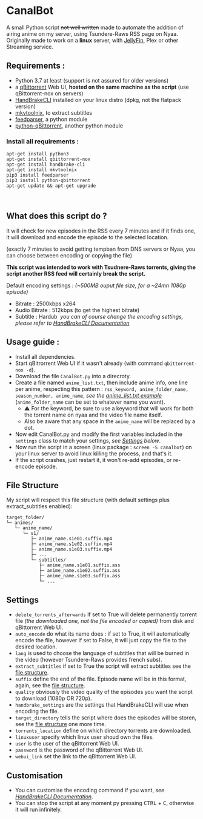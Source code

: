 # CanalBot
A small Python script ~~not well written~~ made to automate the addition of airing anime on my server, using Tsundere-Raws RSS page on Nyaa.
Originally made to work on a **linux** server, with [JellyFin](https://github.com/jellyfin/jellyfin), Plex or other Streaming service.

## Requirements :
- Python 3.7 at least (support is not assured for older versions)
- a [qBittorrent](https://github.com/qbittorrent/qBittorrent) Web UI, **hosted on the same machine as the script** (use qBittorrent-nox on servers)
- [HandBrakeCLI](https://github.com/HandBrake/HandBrake) installed on your linux distro (dpkg, not the flatpack version)
- [mkvtoolnix](https://github.com/nmaier/mkvtoolnix), to extract subtitles
- [feedparser](https://github.com/kurtmckee/feedparser), a python module
- [python-qBittorrent](https://github.com/v1k45/python-qBittorrent), another python module
​
### Install all requirements :
```
apt-get install python3
apt-get install qbittorrent-nox
apt-get install handbrake-cli
apt-get install mkvtoolnix
pip3 install feedparser
pip3 install python-qbittorrent
apt-get update && apt-get upgrade
```
​
## What does this script do ?
It will check for new episodes in the RSS every 7 minutes and if it finds one, it will download and encode the episode to the selected location.

(exactly 7 minutes to avoid getting tempban from DNS servers or Nyaa, you can choose between encoding or copying the file)
​

**This script was intended to work with Tsudnere-Raws torrents, giving the script another RSS feed will certainly break the script.**
​

Default encoding settings : *(~500MB ouput file size, for a ~24mn 1080p episode)*
- Bitrate : 2500kbps x264
- Audio Bitrate : 512kbps (to get the highest bitrate)
- Subtitle : Hardub
​
*you can of course change the encoding settings, please refer to [HandBrakeCLI Documentation](https://handbrake.fr/docs/en/latest/cli/cli-options.html)*
​
## Usage guide :
- Install all dependencies.
- Start qBitrorrent Web UI if it wasn't already (with command `qbittorrent-nox -d`).
- Download the file `CanalBot.py` into a direcroty.
- Create a file named `anime_list.txt`, then include anime info, one line per anime, respecting this pattern : `rss_keyword, anime_folder_name, season_number, anime_name`, *see the [anime_list.txt example](https://github.com/YazZHh/CanalBot/blob/main/anime_list.txt)* (`anime_folder_name` can be set to whatever name you want).
  - ⚠️ For the keyword, be sure to use a keyword that will work for both the torrent name on nyaa and the video file name itself.
  - Also be aware that any space in the `anime_name` will be replaced by a dot.
- Now edit CanalBot.py and modify the first variables included in the `settings` class to match your settings, *see [Settings](#settings) below*.
- Now run the script in a screen (linux package : `screen -S canalbot`) on your linux server to avoid linux killing the process, and that's it.
- If the script crashes, just restart it, it won't re-add episodes, or re-encode episode.

## File Structure
My script will respect this file structure (with default settings plus extract_subtitles enabled):
```
target_folder/
└─ animes/
   └─ anime_name/
      └─ s1/
         ├─ anime_name.s1e01.suffix.mp4
         ├─ anime_name.s1e02.suffix.mp4
         ├─ anime_name.s1e03.suffix.mp4
         ├─ ...
         └─ subtitles/
            ├─ anime_name.s1e01.suffix.ass
            ├─ anime_name.s1e02.suffix.ass
            ├─ anime_name.s1e03.suffix.ass
            └─ ...
```
## Settings
- `delete_torrents_afterwards` if set to True will delete permanently torrent file *(the downloaded one, not the file encoded or copied)* from disk and qBittorrent Web UI.
- `auto_encode` do what its name does : if set to True, it will automatically encode the file, however if set to False, it will just copy the file to the desired location.
- `lang` is used to choose the language of subtitles that will be burned in the video (however Tsundere-Raws provides french subs).
- `extract_subtitles` if set to True the script will extract subtitles see the [file structure](#File-Structure).
- `suffix` define the end of the file. Episode name will be in this format, again, see the [file structure](#File-Structure).
- `quality` obviously the video quality of the episodes you want the script to download (1080p OR 720p).
- `handbrake_settings` are the settings that HandBrakeCLI will use when encoding the file.
- `target_directory` tells the script where does the episodes will be storen, see the [file structure](#File-Structure) one more time.
- `torrents_location` define on which directory torrents are downloaded.
- `linuxuser` specify which linux user shoud own the files.
- `user` is the user of the qBittorrent Web UI.
- `password` is the password of the qBittorrent Web UI.
- `webui_link` set the link to the qBittorrent Web UI.
​
## Customisation
- You can customise the encoding command if you want, *see [HandBrakeCLI Documentation](https://handbrake.fr/docs/en/latest/cli/cli-options.html)*.
- You can stop the script at any moment py pressing <kbd>CTRL</kbd> + <kbd>C</kbd>, otherwise it will run infinitely.

